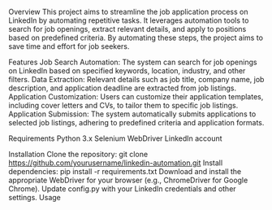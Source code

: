 Overview
This project aims to streamline the job application process on LinkedIn by automating repetitive tasks. It leverages automation tools to search for job openings, extract relevant details, and apply to positions based on predefined criteria. By automating these steps, the project aims to save time and effort for job seekers.

Features
Job Search Automation: The system can search for job openings on LinkedIn based on specified keywords, location, industry, and other filters.
Data Extraction: Relevant details such as job title, company name, job description, and application deadline are extracted from job listings.
Application Customization: Users can customize their application templates, including cover letters and CVs, to tailor them to specific job listings.
Application Submission: The system automatically submits applications to selected job listings, adhering to predefined criteria and application formats.

Requirements
Python 3.x
Selenium WebDriver
LinkedIn account

Installation
Clone the repository: git clone https://github.com/yourusername/linkedin-automation.git
Install dependencies: pip install -r requirements.txt
Download and install the appropriate WebDriver for your browser (e.g., ChromeDriver for Google Chrome).
Update config.py with your LinkedIn credentials and other settings.
Usage
